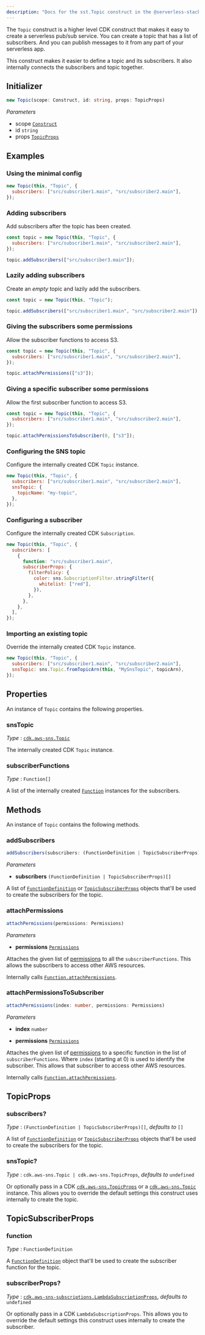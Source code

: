 ```yaml
---
description: "Docs for the sst.Topic construct in the @serverless-stack/resources package. This construct creates an SNS Topic."
---
```


The `Topic` construct is a higher level CDK construct that makes it easy to create a serverless pub/sub service. You can create a topic that has a list of subscribers. And you can publish messages to it from any part of your serverless app.

This construct makes it easier to define a topic and its subscribers. It also internally connects the subscribers and topic together.

## Initializer

```ts
new Topic(scope: Construct, id: string, props: TopicProps)
```

_Parameters_

- scope [`Construct`](https://docs.aws.amazon.com/cdk/api/latest/docs/constructs.Construct.html)
- id `string`
- props [`TopicProps`](#topicprops)

## Examples

### Using the minimal config

```js
new Topic(this, "Topic", {
  subscribers: ["src/subscriber1.main", "src/subscriber2.main"],
});
```

### Adding subscribers

Add subscribers after the topic has been created.

```js {5}
const topic = new Topic(this, "Topic", {
  subscribers: ["src/subscriber1.main", "src/subscriber2.main"],
});

topic.addSubscribers(["src/subscriber3.main"]);
```

### Lazily adding subscribers

Create an _empty_ topic and lazily add the subscribers.

```js {3}
const topic = new Topic(this, "Topic");

topic.addSubscribers(["src/subscriber1.main", "src/subscriber2.main"]);
```

### Giving the subscribers some permissions

Allow the subscriber functions to access S3.

```js {5}
const topic = new Topic(this, "Topic", {
  subscribers: ["src/subscriber1.main", "src/subscriber2.main"],
});

topic.attachPermissions(["s3"]);
```

### Giving a specific subscriber some permissions

Allow the first subscriber function to access S3.

```js {5}
const topic = new Topic(this, "Topic", {
  subscribers: ["src/subscriber1.main", "src/subscriber2.main"],
});

topic.attachPermissionsToSubscriber(0, ["s3"]);
```

### Configuring the SNS topic

Configure the internally created CDK `Topic` instance.

```js {3-5}
new Topic(this, "Topic", {
  subscribers: ["src/subscriber1.main", "src/subscriber2.main"],
  snsTopic: {
    topicName: "my-topic",
  },
});
```

### Configuring a subscriber

Configure the internally created CDK `Subscription`.

```js {3-12}
new Topic(this, "Topic", {
  subscribers: [
    {
      function: "src/subscriber1.main",
      subscriberProps: {
        filterPolicy: {
          color: sns.SubscriptionFilter.stringFilter({
            whitelist: ["red"],
          }),
        },
      },
    },
  ],
});
```

### Importing an existing topic

Override the internally created CDK `Topic` instance.

```js {3}
new Topic(this, "Topic", {
  subscribers: ["src/subscriber1.main", "src/subscriber2.main"],
  snsTopic: sns.Topic.fromTopicArn(this, "MySnsTopic", topicArn),
});
```

## Properties

An instance of `Topic` contains the following properties.

### snsTopic

_Type_ : [`cdk.aws-sns.Topic`](https://docs.aws.amazon.com/cdk/api/latest/docs/@aws-cdk_aws-sns.Topic.html)

The internally created CDK `Topic` instance.

### subscriberFunctions

_Type_ : `Function[]`

A list of the internally created [`Function`](Function.md) instances for the subscribers.

## Methods

An instance of `Topic` contains the following methods.

### addSubscribers

```ts
addSubscribers(subscribers: (FunctionDefinition | TopicSubscriberProps)[])
```

_Parameters_

- **subscribers** `(FunctionDefinition | TopicSubscriberProps)[]`

A list of [`FunctionDefinition`](Function.md#functiondefinition) or [`TopicSubscriberProps`](#topicsubscriberprops) objects that'll be used to create the subscribers for the topic.

### attachPermissions

```ts
attachPermissions(permissions: Permissions)
```

_Parameters_

- **permissions** [`Permissions`](../util/Permissions.md#permissions)

Attaches the given list of [permissions](../util/Permissions.md#permissions) to all the `subscriberFunctions`. This allows the subscribers to access other AWS resources.

Internally calls [`Function.attachPermissions`](Function.md#attachpermissions).

### attachPermissionsToSubscriber

```ts
attachPermissions(index: number, permissions: Permissions)
```

_Parameters_

- **index** `number`

- **permissions** [`Permissions`](../util/Permissions.md#permissions)

Attaches the given list of [permissions](../util/Permissions.md#permissions) to a specific function in the list of `subscriberFunctions`. Where `index` (starting at 0) is used to identify the subscriber. This allows that subscriber to access other AWS resources.

Internally calls [`Function.attachPermissions`](Function.md#attachpermissions).

## TopicProps

### subscribers?

_Type_ : `(FunctionDefinition | TopicSubscriberProps)[]`, _defaults to_ `[]`

A list of [`FunctionDefinition`](Function.md#functiondefinition) or [`TopicSubscriberProps`](#topicsubscriberprops) objects that'll be used to create the subscribers for the topic.

### snsTopic?

_Type_ : `cdk.aws-sns.Topic | cdk.aws-sns.TopicProps`, _defaults to_ `undefined`

Or optionally pass in a CDK [`cdk.aws-sns.TopicProps`](https://docs.aws.amazon.com/cdk/api/latest/docs/@aws-cdk_aws-sns.TopicProps.html) or a [`cdk.aws-sns.Topic`](https://docs.aws.amazon.com/cdk/api/latest/docs/@aws-cdk_aws-sns.Topic.html) instance. This allows you to override the default settings this construct uses internally to create the topic.

## TopicSubscriberProps

### function

_Type_ : `FunctionDefinition`

A [`FunctionDefinition`](Function.md#functiondefinition) object that'll be used to create the subscriber function for the topic.

### subscriberProps?

_Type_ : [`cdk.aws-sns-subscriptions.LambdaSubscriptionProps`](https://docs.aws.amazon.com/cdk/api/latest/docs/@aws-cdk_aws-sns-subscriptions.LambdaSubscriptionProps.html), _defaults to_ `undefined`

Or optionally pass in a CDK `LambdaSubscriptionProps`. This allows you to override the default settings this construct uses internally to create the subscriber.
